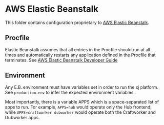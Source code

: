 # AWS Elastic Beanstalk

This folder contains configuration proprietary to [AWS Elastic Beanstalk](http://docs.aws.amazon.com/elasticbeanstalk/latest/dg/java-tomcat-platform.html#java-tomcat-proxy).

## Procfile

Elastic Beanstalk assumes that all entries in the Procfile should run at all times and automatically restarts any application defined in the Procfile that terminates. See [AWS Elastic Beanstalk Developer Guide](http://docs.aws.amazon.com/elasticbeanstalk/latest/dg/java-se-platform.html)

## Environment

Any E.B. environment must have variables set in order to run the xj platform. See `production.env` to infer the expected environment variables.
 
Most importantly, there is a variable APPS which is a space-separated list of apps to run. For example, `APPS=hub` would operate only the Hub frontend, while `APPS=craftworker dubworker` would operate both the Craftworker and Dubworker apps.
